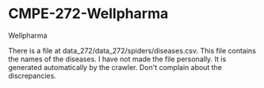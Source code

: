 # CMPE-272-Wellpharma
Wellpharma


There is a file at data_272/data_272/spiders/diseases.csv. This file contains the names of the diseases. I have not made the file personally. It is generated automatically by the crawler. Don't complain about the discrepancies.

